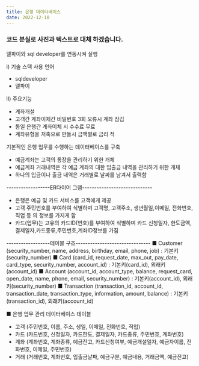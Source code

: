 ```yaml
---
title: 은행 데이터베이스
date: 2022-12-10
---
```


### 코드 분실로 사진과 텍스트로 대체 하겠습니다.

<!--more-->
 델파이와 sql developer를 연동시켜 실행

Ⅰ) 기술 스택
사용 언어
- sqldeveloper
- 델파이

Ⅱ) 주요기능
- 계좌개설
- 고객간 계좌이체간 비밀번호 3회 오류시 계좌 잠김
- 동일 은행간 계좌이체 시 수수료 무료
- 계좌유형을 저축으로 만들시 금액별로 금리 적

기본적인 은행 업무를 수행하는 데이터베이스를 구축

- 예금계좌는 고객의 통장을 관리하기 위한 개체
- 예금계좌 거래내역은 각 예금 계좌의 대한 입출금 내역을 관리하기 위한 개체
- 하나의 입금이나 출금 내역은 거래별로 날짜를 남겨서 출력함

------------------ER다이어 그램----------------------------- 
- 은행은 예금 및 카드 서비스를 고객에게 제공
- 고객 주민번호를 부여하여 식별하며 고객명, 고객주소, 생년월일,이메일, 전화번호,직업 등 의 정보를 가지게 함
- 카드(업무)는 고유의 카드ID(번호)를 부여하여 식별하며 카드 신청일자, 한도금액,결제일자,카드종류,주민번호,계좌ID정보를 가짐

------------------테이블 구조------------------------------- 
■ Customer (security_number, name, address, birthday, email, phone, job) : 기본키(security_number)
■ Card (card_id, request_date, max_out, pay_date, card_type, security_number, account_id) : 기본키(card_id), 외래키(account_id)
■ Account (account_id, account_type, balance, request_card, open_date, name, phone, email, security_number) : 기본키(account_id), 외래키(security_number)
■ Transaction (transaction_id, account_id, transaction_date, transaction_type, information, amount, balance) : 기본키(transaction_id), 외래키(account_id)

■ 은행 업무 관리 데이터베이스 테이블
- 고객 (주민번호, 이름, 주소, 생일, 이메일, 전화번호, 직업)
- 카드 (카드번호, 신청일자, 카드한도, 결제일자, 카드종류, 주민번호, 계좌번호)
- 계좌 (계좌번호, 계좌종류, 예금잔고, 카드신청여부, 예금개설일자, 예금자이름, 전화번호, 이메일, 주민번호)
- 거래 (거래번호, 계좌번호, 입출금날짜, 예금구분, 예금내용, 거래금액, 예금잔고)


